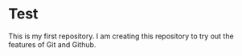 # Test
This is my first repository.
I am creating this repository to try out the features of Git and Github.
